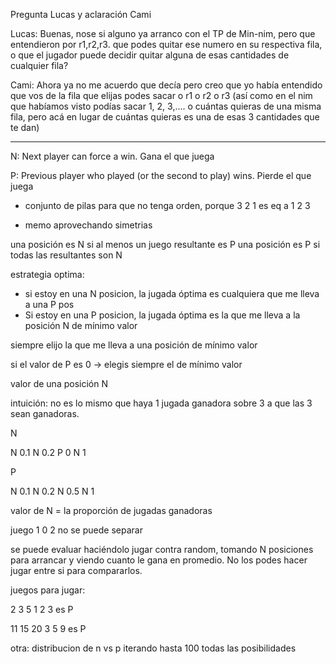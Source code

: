Pregunta Lucas y aclaración Cami

Lucas: Buenas, nose si alguno ya arranco con el TP de Min-nim, pero que
entendieron por r1,r2,r3. que podes quitar ese numero en su respectiva fila, o
que el jugador puede decidir quitar alguna de esas cantidades de cualquier fila?

Cami: Ahora ya no me acuerdo que decía pero creo que yo había entendido que vos
de la fila que elijas podes sacar o r1 o r2 o r3 (así como en el nim que
habíamos visto podías sacar 1, 2, 3,.... o cuántas quieras de una misma fila,
pero acá en lugar de cuántas quieras es una de esas 3 cantidades que te dan)

---

N: Next player can force a win. Gana el que juega

P: Previous player who played (or the second to play) wins. Pierde el que juega

- conjunto de pilas para que no tenga orden, porque 3 2 1 es eq a 1 2 3

- memo aprovechando simetrias


una posición es N si al menos un juego resultante es P
una posición es P si todas las resultantes son N

estrategia optima:

- si estoy en una N posicion, la jugada óptima es cualquiera que me lleva a una
  P pos
- Si estoy en una P posicion, la jugada óptima es la que me lleva a la posición
  N de mínimo valor

siempre elijo la que me lleva a una posición de mínimo valor

si el valor de P es 0 -> elegis siempre el de mínimo valor

valor de una posición N

intuición: no es lo mismo que haya 1 jugada ganadora sobre 3 a que las 3 sean
ganadoras.


N

  N 0.1
  N 0.2
  P 0
  N 1

P

  N 0.1
  N 0.2
  N 0.5
  N 1

valor de N = la proporción de jugadas ganadoras

juego 1 0 2 no se puede separar

se puede evaluar haciéndolo jugar contra random, tomando N posiciones para
arrancar y viendo cuanto le gana en promedio. No los podes hacer jugar entre si
para compararlos.

juegos para jugar:

2 3 5 1 2 3 es P

11 15 20 3 5 9 es P

otra: distribucion de n vs p iterando hasta 100 todas las posibilidades
